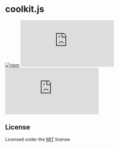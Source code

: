 # coolkit.js

[![npm](https://img.shields.io/npm/v/coolkit-js)](https://www.npmjs.com/package/coolkit-js)
[![GitHub issues](https://img.shields.io/github/issues/tcd/coolkit.js)](https://github.com/tcd/coolkit.js/issues)
[![GitHub](https://img.shields.io/github/license/tcd/coolkit.js)](https://github.com/tcd/coolkit.js/blob/master/LICENSE.md)

## License

Licensed under the [MIT](https://github.com/tcd/coolkit.js/blob/master/LICENSE.md) license.

